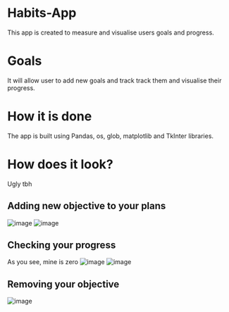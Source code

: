 # Habits-App
This app is created to measure and visualise users goals and progress.

# Goals
It will allow user to add new goals and track track them and visualise their progress.

# How it is done
The app is built using Pandas, os, glob, matplotlib and TkInter libraries.

# How does it look?
Ugly tbh

## Adding new objective to your plans
![image](https://github.com/GrzegorzSzczepanek/Habits-App/assets/113286903/74c9f696-5ed0-4b6b-b1ce-4acf29f1137f)
![image](https://github.com/GrzegorzSzczepanek/Habits-App/assets/113286903/d4f34ed7-a2d8-493d-a488-05d779f4cd38)

## Checking your progress
As you see, mine is zero
![image](https://github.com/GrzegorzSzczepanek/Habits-App/assets/113286903/44356fed-784f-4a06-918b-33ef1a70c02d)
![image](https://github.com/GrzegorzSzczepanek/Habits-App/assets/113286903/326eedfb-601b-4282-b813-9428aa51c0cc)

## Removing your objective
![image](https://github.com/GrzegorzSzczepanek/Habits-App/assets/113286903/ac339275-24bd-4222-a01b-2291774a698c)

